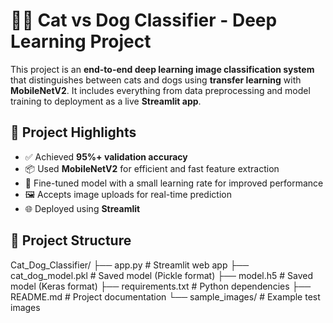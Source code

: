 # 🐶🐱 Cat vs Dog Classifier - Deep Learning Project

This project is an **end-to-end deep learning image classification system** that distinguishes between cats and dogs using **transfer learning** with **MobileNetV2**. It includes everything from data preprocessing and model training to deployment as a live **Streamlit app**.

## 🚀 Project Highlights

- ✅ Achieved **95%+ validation accuracy**
- 📦 Used **MobileNetV2** for efficient and fast feature extraction
- 🧠 Fine-tuned model with a small learning rate for improved performance
- 🖼️ Accepts image uploads for real-time prediction
- 🌐 Deployed using **Streamlit**

## 📂 Project Structure

Cat_Dog_Classifier/
├── app.py # Streamlit web app
├── cat_dog_model.pkl # Saved model (Pickle format)
├── model.h5 # Saved model (Keras format)
├── requirements.txt # Python dependencies
├── README.md # Project documentation
└── sample_images/ # Example test images
